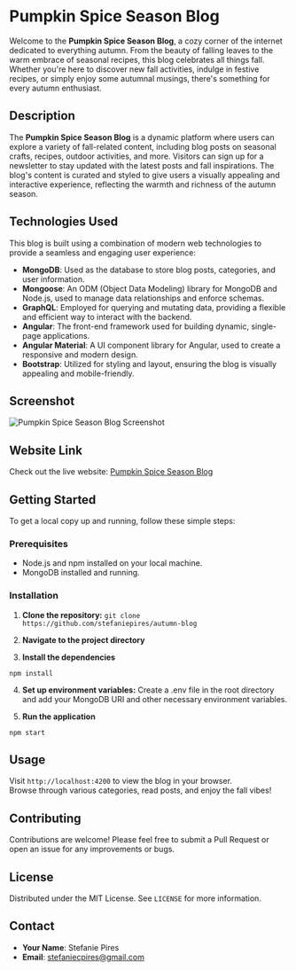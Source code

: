 # Pumpkin Spice Season Blog

Welcome to the **Pumpkin Spice Season Blog**, a cozy corner of the internet dedicated to everything autumn. From the beauty of falling leaves to the warm embrace of seasonal recipes, this blog celebrates all things fall. Whether you're here to discover new fall activities, indulge in festive recipes, or simply enjoy some autumnal musings, there's something for every autumn enthusiast.

## Description

The **Pumpkin Spice Season Blog** is a dynamic platform where users can explore a variety of fall-related content, including blog posts on seasonal crafts, recipes, outdoor activities, and more. Visitors can sign up for a newsletter to stay updated with the latest posts and fall inspirations. The blog's content is curated and styled to give users a visually appealing and interactive experience, reflecting the warmth and richness of the autumn season.

## Technologies Used

This blog is built using a combination of modern web technologies to provide a seamless and engaging user experience:

- **MongoDB**: Used as the database to store blog posts, categories, and user information.
- **Mongoose**: An ODM (Object Data Modeling) library for MongoDB and Node.js, used to manage data relationships and enforce schemas.
- **GraphQL**: Employed for querying and mutating data, providing a flexible and efficient way to interact with the backend.
- **Angular**: The front-end framework used for building dynamic, single-page applications.
- **Angular Material**: A UI component library for Angular, used to create a responsive and modern design.
- **Bootstrap**: Utilized for styling and layout, ensuring the blog is visually appealing and mobile-friendly.

## Screenshot

![Pumpkin Spice Season Blog Screenshot](https://i.imgur.com/9ZAYA63.gif)

## Website Link

Check out the live website: [Pumpkin Spice Season Blog](https://stef-psl-blog.web.app/#/home)

## Getting Started

To get a local copy up and running, follow these simple steps:

### Prerequisites

- Node.js and npm installed on your local machine.
- MongoDB installed and running.

### Installation

1. **Clone the repository:**
   `git clone https://github.com/stefaniepires/autumn-blog`

2. **Navigate to the project directory**

3. **Install the dependencies**

`npm install`

4. **Set up environment variables:**
   Create a .env file in the root directory and add your MongoDB URI and other necessary environment variables.

5. **Run the application**

`npm start`

## Usage

Visit `http://localhost:4200` to view the blog in your browser.  
Browse through various categories, read posts, and enjoy the fall vibes!

## Contributing

Contributions are welcome! Please feel free to submit a Pull Request or open an issue for any improvements or bugs.

## License

Distributed under the MIT License. See `LICENSE` for more information.

## Contact

- **Your Name**: Stefanie Pires
- **Email**: stefaniecpires@gmail.com
